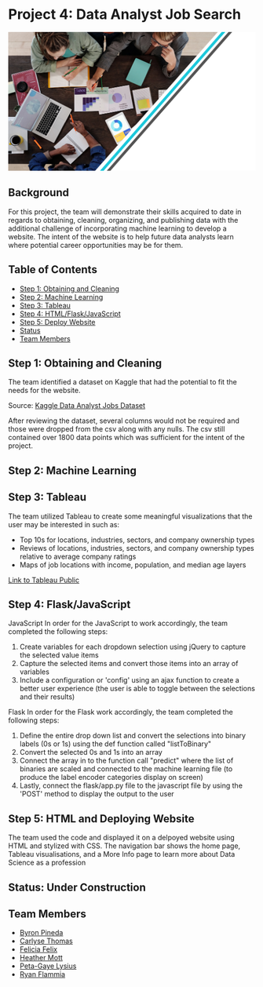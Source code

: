 # Project 4: Data Analyst Job Search

![image](images/background.png)

## **Background**

For this project, the team will demonstrate their skills acquired to date in regards to obtaining, cleaning, organizing, and publishing data with the additional challenge of incorporating machine learning to develop a website.  The intent of the website is to help future data analysts learn where potential career opportunities may be for them.

## **Table of Contents**

- [Step 1: Obtaining and Cleaning](#step-1-obtaining-and-cleaning)
- [Step 2: Machine Learning](#step-2-machine-learning)
- [Step 3: Tableau](#step-3-tableau)
- [Step 4: HTML/Flask/JavaScript](#step-4-html/flask/javascript)
- [Step 5: Deploy Website](#step-5-deploy-website)
- [Status](#status-under-construction)
- [Team Members](#team-members)

## **Step 1: Obtaining and Cleaning**

The team identified a dataset on Kaggle that had the potential to fit the needs for the website.

Source: [Kaggle Data Analyst Jobs Dataset](https://www.kaggle.com/andrewmvd/data-analyst-jobs)

After reviewing the dataset, several columns would not be required and those were dropped from the csv along with any nulls.  The csv still contained over 1800 data points which was sufficient for the intent of the project.

## **Step 2: Machine Learning**

## **Step 3: Tableau**

The team utilized Tableau to create some meaningful visualizations that the user may be interested in such as:
- Top 10s for locations, industries, sectors, and company ownership types
- Reviews of locations, industries, sectors, and company ownership types relative to average company ratings
- Maps of job locations with income, population, and median age layers

[Link to Tableau Public](https://public.tableau.com/app/profile/heather.mott/viz/DataScienceJobs_16360772251990/CoverPage_1#1)

## **Step 4: Flask/JavaScript**
JavaScript
In order for the JavaScript to work accordingly, the team completed the following steps:
1. Create variables for each dropdown selection using jQuery to capture the selected value items
2. Capture the selected items and convert those items into an array of variables
3. Include a configuration or 'config' using an ajax function to create a better user experience (the user is able to toggle between the selections and their results)

Flask
In order for the Flask work accordingly, the team completed the following steps:
1. Define the entire drop down list and convert the selections into binary labels (0s or 1s) using the def function called "listToBinary"
2. Convert the selected 0s and 1s into an array
3. Connect the array in to the function call "predict" where the list of binaries are scaled and connected to the machine learning file (to produce the label encoder categories display on screen)
4. Lastly, connect the flask/app.py file to the javascript file by using the 'POST' method to display the output to the user

## **Step 5: HTML and Deploying Website**

The team used the code and displayed it on a delpoyed website using HTML and stylized with CSS. The navigation bar shows the home page, Tableau visualisations, and a More Info page to learn more about Data Science as a profession



## **Status: Under Construction**

## **Team Members**

- [Byron Pineda](https://github.com/byronpineda225)
- [Carlyse Thomas](https://github.com/CLyseT)
- [Felicia Felix](https://github.com/Felicia620)
- [Heather Mott](https://github.com/HeathMo)
- [Peta-Gaye Lysius](https://github.com/petagaye2001)
- [Ryan Flammia](https://github.com/rflammia-py)
